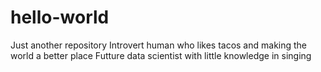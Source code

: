 # hello-world
Just another repository
Introvert human who likes tacos and making the world a better place
Futture data scientist with little knowledge in singing
